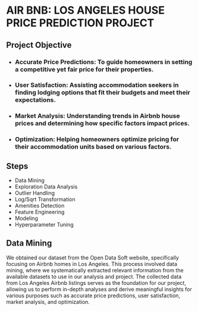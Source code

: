 <h1> AIR BNB: LOS ANGELES HOUSE PRICE PREDICTION PROJECT </h1>

<h2> Project Objective </h2>
<ul>
  <li><h3>Accurate Price Predictions: To guide homeowners in setting a competitive yet fair price for their properties.</h3></li>
  <li><h3>User Satisfaction: Assisting accommodation seekers in finding lodging options that fit their budgets and meet their expectations.</h3></li>
  <li><h3>Market Analysis: Understanding trends in Airbnb house prices and determining how specific factors impact prices.</h3></li>
  <li><h3>Optimization: Helping homeowners optimize pricing for their accommodation units based on various factors.</h3></li>
</ul>

<h2> Steps </h2>
<ul>
  <li>Data Mining</li>
  <li>Exploration Data Analysis</li>
  <li>Outlier Handling</li>
  <li>Log/Sqrt Transformation</li>
  <li>Amenities Detection</li>
  <li>Feature Engineering</li>
  <li>Modeling</li>
  <li>Hyperparameter Tuning</li>
</ul>

<h2> Data Mining </h2>
We obtained our dataset from the Open Data Soft website, specifically focusing on Airbnb homes in Los Angeles. This process involved data mining, where we systematically extracted relevant information from the available datasets to use in our analysis and project. The collected data from Los Angeles Airbnb listings serves as the foundation for our project, allowing us to perform in-depth analyses and derive meaningful insights for various purposes such as accurate price predictions, user satisfaction, market analysis, and optimization.



